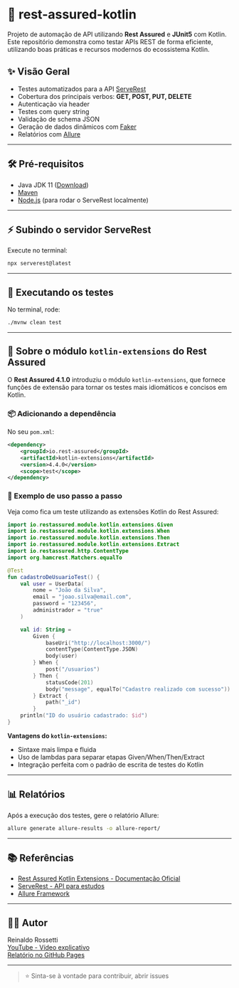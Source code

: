 # 🚀 rest-assured-kotlin

Projeto de automação de API utilizando **Rest Assured** e **JUnit5** com Kotlin.  
Este repositório demonstra como testar APIs REST de forma eficiente, utilizando boas práticas e recursos modernos do ecossistema Kotlin.

## ✨ Visão Geral

- Testes automatizados para a API [ServeRest](https://serverest.dev/)
- Cobertura dos principais verbos: **GET, POST, PUT, DELETE**
- Autenticação via header
- Testes com query string
- Validação de schema JSON
- Geração de dados dinâmicos com [Faker](https://github.com/DiUS/java-faker)
- Relatórios com [Allure](https://docs.qameta.io/allure/)

---

## 🛠️ Pré-requisitos

- Java JDK 11 ([Download](https://www.oracle.com/java/technologies/javase/jdk11-archive-downloads.html))
- [Maven](https://maven.apache.org/)
- [Node.js](https://nodejs.org/) (para rodar o ServeRest localmente)

---

## ⚡ Subindo o servidor ServeRest

Execute no terminal:

```sh
npx serverest@latest
```

---

## 🧪 Executando os testes

No terminal, rode:

```sh
./mvnw clean test
```

---

## 🧩 Sobre o módulo `kotlin-extensions` do Rest Assured

O **Rest Assured 4.1.0** introduziu o módulo `kotlin-extensions`, que fornece funções de extensão para tornar os testes mais idiomáticos e concisos em Kotlin.

### 📦 Adicionando a dependência

No seu `pom.xml`:

```xml
<dependency>
    <groupId>io.rest-assured</groupId>
    <artifactId>kotlin-extensions</artifactId>
    <version>4.4.0</version>
    <scope>test</scope>
</dependency>
```

### 📝 Exemplo de uso passo a passo

Veja como fica um teste utilizando as extensões Kotlin do Rest Assured:

```kotlin
import io.restassured.module.kotlin.extensions.Given
import io.restassured.module.kotlin.extensions.When
import io.restassured.module.kotlin.extensions.Then
import io.restassured.module.kotlin.extensions.Extract
import io.restassured.http.ContentType
import org.hamcrest.Matchers.equalTo

@Test
fun cadastroDeUsuarioTest() {
    val user = UserData(
        nome = "João da Silva",
        email = "joao.silva@email.com",
        password = "123456",
        administrador = "true"
    )

    val id: String =
        Given {
            baseUri("http://localhost:3000/")
            contentType(ContentType.JSON)
            body(user)
        } When {
            post("/usuarios")
        } Then {
            statusCode(201)
            body("message", equalTo("Cadastro realizado com sucesso"))
        } Extract {
            path("_id")
        }
    println("ID do usuário cadastrado: $id")
}
```

**Vantagens do `kotlin-extensions`:**
- Sintaxe mais limpa e fluida
- Uso de lambdas para separar etapas Given/When/Then/Extract
- Integração perfeita com o padrão de escrita de testes do Kotlin

---

## 📊 Relatórios

Após a execução dos testes, gere o relatório Allure:

```sh
allure generate allure-results -o allure-report/
```

---

## 📚 Referências

- [Rest Assured Kotlin Extensions - Documentação Oficial](https://github.com/rest-assured/rest-assured/wiki/Usage#kotlin-extension-module)
- [ServeRest - API para estudos](https://serverest.dev/)
- [Allure Framework](https://docs.qameta.io/allure/)

---

## 👨‍💻 Autor

Reinaldo Rossetti  
[YouTube - Vídeo explicativo](https://www.youtube.com/watch?v=DfNLaGjjN4o)  
[Relatório no GitHub Pages](https://reinaldorossetti.github.io/rest-assured-kotlin/index.html#suites)

---

> ⭐️ Sinta-se à vontade para contribuir, abrir issues

